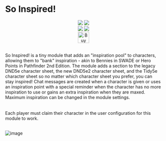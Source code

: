 # So Inspired!

<p align="center"><img src="https://img.shields.io/badge/Foundry-v13-informational">
<img src="https://img.shields.io/badge/DND5e_System-5.0.3_Verified-red"><br>
<img src="https://img.shields.io/github/downloads/MySurvive/so-inspired/latest/module.zip">
<img src="https://img.shields.io/badge/dynamic/json?label=Forge%20Installs&query=package.installs&suffix=%25&url=https%3A%2F%2Fforge-vtt.com%2Fapi%2Fbazaar%2Fpackage%2Fso-inspired&colorB=4aa94a"><br>
<a href='https://ko-fi.com/U7U5VLCAV' target='_blank'><img height='36' style='border:0px;height:36px;' src='https://storage.ko-fi.com/cdn/kofi2.png?v=3' border='0' alt='Buy Me a Coffee at ko-fi.com' /></a></p>
<br>
So Inspired! is a tiny module that adds an "inspiration pool" to characters, allowing them to "bank" inspiration - akin to Bennies in SWADE or Hero Points in Pathfinder 2nd Edition. The module adds a section to the legacy DND5e character sheet, the new DND5e2 character sheet, and the Tidy5e character sheet so no matter which character sheet you prefer, you can stay inspired! Chat messages are created when a character is given or uses an inspiration point with a special reminder when the character has no more inspiration to use or gains an extra inspiration when they are maxed. Maximum inspiration can be changed in the module settings.
<br>
<br>
<br>
Each player must claim their character in the user configuration for this module to work.<br><br>

![image](https://github.com/mysurvive/so-inspired/assets/16602055/322fb792-6be0-4e18-ac18-0ac7b4823de0)
